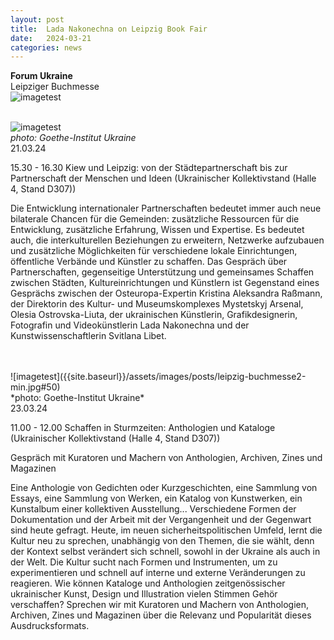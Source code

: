 ```yaml
---
layout: post
title:  Lada Nakonechna on Leipzig Book Fair
date:   2024-03-21
categories: news
---
```


<section markdown="1" class="EN">

**Forum Ukraine** <br>
Leipziger Buchmesse
<br>
![imagetest]({{site.baseurl}}/assets/images/posts/leipzig-buchmesse.JPG#50)
<br>
<br>


![imagetest]({{site.baseurl}}/assets/images/posts/leipzig-buchmesse1-min.jpg#50)<br>
*photo: Goethe-Institut Ukraine*
<br>
21.03.24

15.30 - 16.30 Kiew und Leipzig: von der Städtepartnerschaft bis zur Partnerschaft der Menschen und Ideen (Ukrainischer Kollektivstand (Halle 4, Stand D307))

Die Entwicklung internationaler Partnerschaften bedeutet immer auch neue bilaterale Chancen für die Gemeinden: zusätzliche Ressourcen für die Entwicklung, zusätzliche Erfahrung, Wissen und Expertise. Es bedeutet auch, die interkulturellen Beziehungen zu erweitern, Netzwerke aufzubauen und zusätzliche Möglichkeiten für verschiedene lokale Einrichtungen, öffentliche Verbände und Künstler zu schaffen. Das Gespräch über Partnerschaften, gegenseitige Unterstützung und gemeinsames Schaffen zwischen Städten, Kultureinrichtungen und Künstlern ist Gegenstand eines Gesprächs zwischen der Osteuropa-Expertin Kristina Aleksandra Raßmann, der Direktorin des Kultur- und Museumskomplexes Mystetskyj Arsenal, Olesia Ostrovska-Liuta, der ukrainischen Künstlerin, Grafikdesignerin, Fotografin und Videokünstlerin Lada Nakonechna und der Kunstwissenschaftlerin Svitlana Libet.

<br>
<br>
![imagetest]({{site.baseurl}}/assets/images/posts/leipzig-buchmesse2-min.jpg#50)<br>
*photo: Goethe-Institut Ukraine*
<br>
23.03.24

11.00 - 12.00 Schaffen in Sturmzeiten: Anthologien und Kataloge (Ukrainischer Kollektivstand (Halle 4, Stand D307))

Gespräch mit Kuratoren und Machern von Anthologien, Archiven, Zines und Magazinen

Eine Anthologie von Gedichten oder Kurzgeschichten, eine Sammlung von Essays, eine Sammlung von Werken, ein Katalog von Kunstwerken, ein Kunstalbum einer kollektiven Ausstellung... Verschiedene Formen der Dokumentation und der Arbeit mit der Vergangenheit und der Gegenwart sind heute gefragt. Heute, im neuen sicherheitspolitischen Umfeld, lernt die Kultur neu zu sprechen, unabhängig von den Themen, die sie wählt, denn der Kontext selbst verändert sich schnell, sowohl in der Ukraine als auch in der Welt. Die Kultur sucht nach Formen und Instrumenten, um zu experimentieren und schnell auf interne und externe Veränderungen zu reagieren. Wie können Kataloge und Anthologien zeitgenössischer ukrainischer Kunst, Design und Illustration vielen Stimmen Gehör verschaffen? Sprechen wir mit Kuratoren und Machern von Anthologien, Archiven, Zines und Magazinen über die Relevanz und Popularität dieses Ausdrucksformats.
<br>
<br>
<br>

</section>


<section markdown="1" class="UKR">

</section>
